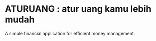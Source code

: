# ATURUANG : atur uang kamu lebih mudah

A simple financial application for efficient money management.
